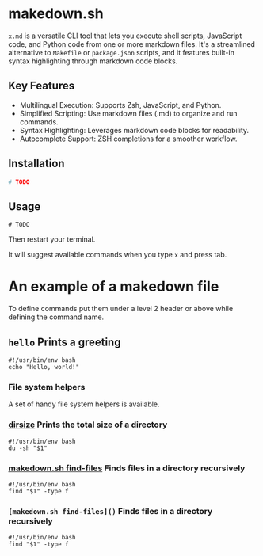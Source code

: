 # makedown.sh

`x.md` is a versatile CLI tool that lets you execute shell scripts,
JavaScript code, and Python code from one or more markdown files.
It's a streamlined alternative to `Makefile` or `package.json` scripts,
and it features built-in syntax highlighting through markdown code blocks.

## Key Features

- Multilingual Execution: Supports Zsh, JavaScript, and Python.
- Simplified Scripting: Use markdown files (.md) to organize and run commands.
- Syntax Highlighting: Leverages markdown code blocks for readability.
- Autocomplete Support: ZSH completions for a smoother workflow.

## Installation

```zsh
# TODO
```

## Usage

```
# TODO
```

Then restart your terminal.

It will suggest available commands when you type `x` and press tab.

# An example of a makedown file

To define commands put them under a level 2 header or above while defining the command name.

## `hello` Prints a greeting

```
#!/usr/bin/env bash
echo "Hello, world!"
```

### File system helpers

A set of handy file system helpers is available.

### [dirsize]() Prints the total size of a directory

```
#!/usr/bin/env bash
du -sh "$1"
```

### [makedown.sh find-files]() Finds files in a directory recursively

```
#!/usr/bin/env bash
find "$1" -type f
```

### `[makedown.sh find-files]()` Finds files in a directory recursively

```
#!/usr/bin/env bash
find "$1" -type f
```
